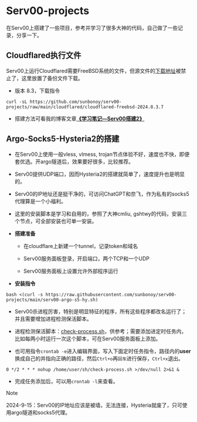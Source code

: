 # Serv00-projects

在Serv00上搭建了一些项目，参考并学习了很多大神的代码，自己做了一些记录，分享一下。

## Cloudflared执行文件

Serv00上运行Cloudflared需要FreeBSD系统的文件，但源文件的[下载地址](https://cloudflared.bowring.uk/binaries/)被禁止了，这里放置了备份文件下载。

- 版本 8.3，下载指令

```
curl -sL https://github.com/sunbonoy/serv00-projects/raw/main/cloudflared/cloudflared-freebsd-2024.8.3.7
```

- 搭建方法可看我的博客文章[**《学习笔记—Serv00搭建2》**](https://boblog.us.kg/post/xue-xi-bi-ji--Serv00-da-jian-2.html)

## Argo-Socks5-Hysteria2的搭建

- 在Serv00上使用一般vless, vlmess, trojan节点体验不好，速度也不快，即便套优选。开argo隧道后，效果要好很多，比较推荐。

- Serv00提供UDP端口，因而Hysteria2的搭建就简单了，速度提升也是明显的。

- Serv00的IP地址还是挺干净的，可访问ChatGPT和奈飞，作为私有的socks5代理算是一个小福利。

- 这里的安装脚本是学习和自用的，参照了大神cmliu, gshtwy的代码，安装三个节点，可全部安装也可单一安装。

- **搭建准备**
  
  - 在cloudflare上新建一个tunnel，记录token和域名
  
  - Serv00服务面板登录，开启端口，两个TCP和一个UDP
  
  - Serv00服务面板上设置允许外部程序运行

- **安装指令**

```
bash <(curl -s https://raw.githubusercontent.com/sunbonoy/serv00-projects/main/serv00-argo-s5-hy.sh)
```

- Serv00杀进程厉害，特别是明显特征的程序，所有这些程序都改名运行了；并且需要增加进程检测保活脚本。

- 进程检测保活脚本：[check-process.sh](https://github.com/sunbonoy/serv00-projects/blob/main/check-process.sh)，供参考；需要添加进定时任务内，比如每两小时运行一次这个脚本，可在Serv00服务面板上添加。

- 也可用指令`crontab -e`进入编辑界面，写入下面定时任务指令，路径内的**user**换成自己的并指向正确的路径，然后`Ctrl+o`再`回车`进行保存，`Ctrl+x`退出。

```
0 */2 * * * nohup /home/user/sh/check-process.sh >/dev/null 2>&1 &
```

- 完成任务添加后，可以用`crontab -l`来查看。

> [!Note]
> 
> 2024-9-15：Serv00的IP地址应该是被墙，无法连接，Hysteria就废了，只可使用argo隧道和socks5代理。

 
